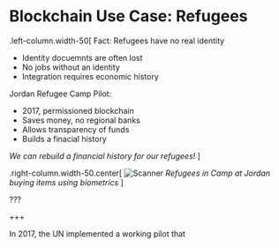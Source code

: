 # Blockchain Use Case: Refugees

.left-column.width-50[
Fact: Refugees have no real identity
* Identity docuemnts are often lost
* No jobs without an identity
* Integration requires economic history

Jordan Refugee Camp Pilot:
* 2017, permissioned blockchain
* Saves money, no regional banks
* Allows transparency of funds
* Builds a finacial history

*We can rebuild a financial history for our refugees!*
]

.right-column.width-50.center[
![Scanner](https://cdn.technologyreview.com/i/images/20180228-rlj5251.jpg)
*Refugees in Camp at Jordan buying items using biometrics*
]

???


+++

In 2017, the UN implemented a working pilot that
